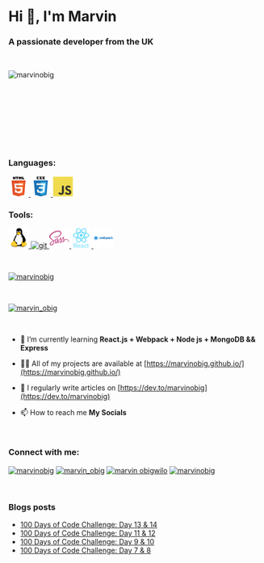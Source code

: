 <h1 align="left">Hi 👋, I'm Marvin</h1>
<h3 align="left">A passionate developer from the UK</h3>  

<br>

<p>&nbsp;<img align="left" src="https://github-readme-stats.vercel.app/api?username=marvinobig&count_private=true&show_icons=true&locale=en" alt="marvinobig" /></p>  

<br>
<br>
<br>
<br>
<br>
<br>
<br>

<h3 align="left">Languages:</h3>
<p align="left"> <a href="https://www.w3.org/html/" target="_blank" rel="noreferrer"> <img src="https://raw.githubusercontent.com/devicons/devicon/master/icons/html5/html5-original-wordmark.svg" alt="html5" width="40" height="40"/> </a> <a href="https://www.w3schools.com/css/" target="_blank" rel="noreferrer"> <img src="https://raw.githubusercontent.com/devicons/devicon/master/icons/css3/css3-original-wordmark.svg" alt="css3" width="40" height="40"/> </a> <a href="https://developer.mozilla.org/en-US/docs/Web/JavaScript" target="_blank" rel="noreferrer"> <img src="https://raw.githubusercontent.com/devicons/devicon/master/icons/javascript/javascript-original.svg" alt="javascript" width="40" height="40"/> </a> </p>

<h3 align="left">Tools:</h3>
<p align="left"> <a href="https://www.linux.org/" target="_blank" rel="noreferrer"> <img src="https://raw.githubusercontent.com/devicons/devicon/master/icons/linux/linux-original.svg" alt="linux" width="40" height="40"/> </a> <a href="https://git-scm.com/" target="_blank" rel="noreferrer"> <img src="https://www.vectorlogo.zone/logos/git-scm/git-scm-icon.svg" alt="git" width="40" height="40"/> </a> <a href="https://sass-lang.com" target="_blank" rel="noreferrer"> <img src="https://raw.githubusercontent.com/devicons/devicon/master/icons/sass/sass-original.svg" alt="sass" width="40" height="40"/> </a> <a href="https://reactjs.org/" target="_blank" rel="noreferrer"> <img src="https://raw.githubusercontent.com/devicons/devicon/master/icons/react/react-original-wordmark.svg" alt="react" width="40" height="40"/> </a> <a href="https://webpack.js.org" target="_blank" rel="noreferrer"> <img src="https://raw.githubusercontent.com/devicons/devicon/d00d0969292a6569d45b06d3f350f463a0107b0d/icons/webpack/webpack-original-wordmark.svg" alt="webpack" width="40" height="40"/> </p>

<br>

<p align="left"><img src="https://github-readme-stats.vercel.app/api/top-langs?username=marvinobig&show_icons=true&locale=en&layout=compact" alt="marvinobig" /></p>  

<br>

<p align="left"> <a href="https://twitter.com/marvin_obig" target="blank"><img src="https://img.shields.io/twitter/follow/marvin_obig?logo=twitter&style=for-the-badge" alt="marvin_obig" /></a> </p>  

<br>

- 🌱 I’m currently learning **React.js + Webpack + Node js + MongoDB && Express**

- 👨‍💻 All of my projects are available at [https://marvinobig.github.io/](https://marvinobig.github.io/)

- 📝 I regularly write articles on [https://dev.to/marvinobig](https://dev.to/marvinobig)

- 📫 How to reach me **My Socials**  

<br>

<h3 align="left">Connect with me:</h3>
<p align="left">
<a href="https://dev.to/marvinobig" target="blank"><img align="center" src="https://raw.githubusercontent.com/rahuldkjain/github-profile-readme-generator/master/src/images/icons/Social/devto.svg" alt="marvinobig" height="30" width="40" /></a>
<a href="https://twitter.com/marvin_obig" target="blank"><img align="center" src="https://raw.githubusercontent.com/rahuldkjain/github-profile-readme-generator/master/src/images/icons/Social/twitter.svg" alt="marvin_obig" height="30" width="40" /></a>
<a href="https://linkedin.com/in/marvin-obigwilo" target="blank"><img align="center" src="https://raw.githubusercontent.com/rahuldkjain/github-profile-readme-generator/master/src/images/icons/Social/linked-in-alt.svg" alt="marvin obigwilo" height="30" width="40" /></a>
<a href="https://instagram.com/marvinobig" target="blank"><img align="center" src="https://raw.githubusercontent.com/rahuldkjain/github-profile-readme-generator/master/src/images/icons/Social/instagram.svg" alt="marvinobig" height="30" width="40" /></a>
</p>  

<br>

### Blogs posts
<!-- BLOG-POST-LIST:START -->
- [100 Days of Code Challenge: Day 13 &amp; 14](https://dev.to/marvinobig/100-days-of-code-challenge-day-13-14-231b)
- [100 Days of Code Challenge: Day 11 &amp; 12](https://dev.to/marvinobig/100-days-of-code-challenge-day-11-12-3i0g)
- [100 Days of Code Challenge: Day 9 &amp; 10](https://dev.to/marvinobig/100-days-of-code-challenge-day-9-10-20m8)
- [100 Days of Code Challenge: Day 7 &amp; 8](https://dev.to/marvinobig/100-days-of-code-challenge-day-7-8-24pb)
<!-- BLOG-POST-LIST:END -->
